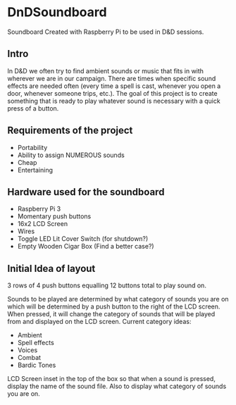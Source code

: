 # DnDSoundboard

Soundboard Created with Raspberry Pi to be used in D&amp;D sessions. 


## Intro

In D&amp;D we often try to find ambient sounds or music that fits in with wherever we are in our campaign. There are times when specific sound effects are needed often (every time a spell is cast, whenever you open a door, whenever someone trips, etc.). The goal of this project is to create something that is ready to play whatever sound is necessary with a quick press of a button. 

## Requirements of the project

+ Portability
+ Ability to assign NUMEROUS sounds
+ Cheap
+ Entertaining

## Hardware used for the soundboard

+ Raspberry Pi 3
+ Momentary push buttons
+ 16x2 LCD Screen
+ Wires
+ Toggle LED Lit Cover Switch (for shutdown?)
+ Empty Wooden Cigar Box (Find a better case?)


## Initial Idea of layout

3 rows of 4 push buttons equalling 12 buttons total to play sound on. 

Sounds to be played are determined by what category of sounds you are on which will be determined by a push button to the right of the LCD screen. When pressed, it will change the category of sounds that will be played from and displayed on the LCD screen.
Current category ideas:
+ Ambient
+ Spell effects
+ Voices
+ Combat
+ Bardic Tones

LCD Screen inset in the top of the box so that when a sound is pressed, display the name of the sound file. Also to display what category of sounds you are on.


